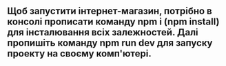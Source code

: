 ## Щоб запустити інтернет-магазин, потрібно в консолі прописати команду npm i (npm install) для інсталювання всіх залежностей. Далі пропишіть команду npm run dev для запуску проекту на своєму комп'ютері.
